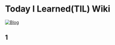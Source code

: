 # Today I Learned(TIL) Wiki
[![Blog](https://img.shields.io/badge/Blog-jodongguk.github.io-green.svg)](https://jodongguk.github.io/)

## 1